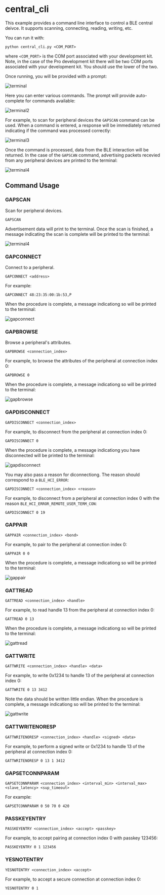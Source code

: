 # central_cli

This example provides a command line interface to control a BLE central deivce. It supports scanning, connecting, reading, writing, etc.

You can run it with:

`python central_cli.py <COM_PORT>`

where `<COM_PORT>` is the COM port associated with your development kit. Note, in the case of the Pro development kit there will be two COM ports associated with your development kit. You should use the lower of the two.

Once running, you will be provided with a prompt:

![terminal](assets/terminal.png)

Here you can enter various commands. The prompt will provide auto-complete for commands available:

![terminal2](assets/terminal2.png)

For example, to scan for peripheral devices the `GAPSCAN` command can be used. When a command is entered, a response will be immediately returned indicating if the command was processed correctly:

![terminal3](assets/terminal3.png)

Once the command is processed, data from the BLE interaction will be returned. In the case of the `GAPSCAN` command, advertising packets recevied from any peripheral devices are printed to the terminal:

![terminal4](assets/terminal4.png)

## Command Usage

### GAPSCAN

Scan for peripheral devices.

`GAPSCAN`

Advertisement data will print to the terminal. Once the scan is finished, a message indicating the scan is complete will be printed to the terminal:

![terminal4](assets/terminal4.png)

### GAPCONNECT

Connect to a peripheral.

`GAPCONNECT <address>`

For example:

`GAPCONNECT 48:23:35:00:1b:53,P`

When the procedure is complete, a message indicationg so will be printed to the terminal:

![gapconnect](assets/gapconnect.png)

### GAPBROWSE

Browse a peripheral's attributes.

`GAPBROWSE <connection_index>`

For example, to browse the attributes of the peripheral at connection index 0:

`GAPBROWSE 0`

When the procedure is complete, a message indicationg so will be printed to the terminal:

![gapbrowse](assets/gapbrowse.png)

### GAPDISCONNECT

`GAPDISCONNECT <connection_index>`

For example, to disconnect from the peripheral at connection index 0:

`GAPDISCONNECT 0`

When the procedure is complete, a message indicationg you have disconnected will be printed to the terminal:

![gapdisconnect](assets/gapdisconnect.png)

You may also pass a reason for diconnectiong. The reason should correspond to a `BLE_HCI_ERROR`:

`GAPDISCONNECT <connection_index> <reason>`

For example, to disconnect from a peripheral at connection index 0 with the reason `BLE_HCI_ERROR_REMOTE_USER_TERM_CON`:

`GAPDISCONNECT 0 19`

### GAPPAIR

`GAPPAIR <connection_index> <bond>`

For example, to pair to the peripheral at connection index 0:

`GAPPAIR 0 0`

When the procedure is complete, a message indicationg so will be printed to the terminal:

![gappair](assets/gappair.png)

### GATTREAD

`GATTREAD <connection_index> <handle>`

For example, to read handle 13 from the peripheral at connection index 0:

`GATTREAD 0 13`

When the procedure is complete, a message indicationg so will be printed to the terminal:

![gattread](assets/gattread.png)

### GATTWRITE

`GATTWRITE <connection_index> <handle> <data>`

For example, to write 0x1234 to handle 13 of the peripheral at connection index 0:

`GATTWRITE 0 13 3412`

Note the data should be written little endian. When the procedure is complete, a message indicationg so will be printed to the terminal:

![gattwrite](assets/gattwrite.png)

### GATTWRITENORESP

`GATTWRITENORESP <connection_index> <handle> <signed> <data>`

For example, to perform a signed write or 0x1234 to handle 13 of the peripheral at connection index 0:

`GATTWRITENORESP 0 13 1 3412`


### GAPSETCONNPARAM

`GAPSETCONNPARAM <connection_index> <interval_min> <interval_max> <slave_latency> <sup_timeout>`

For example:

`GAPSETCONNPARAM 0 50 70 0 420`

### PASSKEYENTRY

`PASSKEYENTRY <connection_index> <accept> <passkey>`

For example, to accept pairing at connection index 0 with passkey 123456:

`PASSKEYENTRY 0 1 123456`

### YESNOTENTRY

`YESNOTENTRY <connection_index> <accept>`

For example, to accept a secure connection at connection index 0:

`YESNOTENTRY 0 1`

